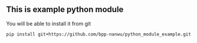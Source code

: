## This is example python module

You will be able to install it from git

```
pip install git+https://github.com/bpp-nanwu/python_module_example.git
```


